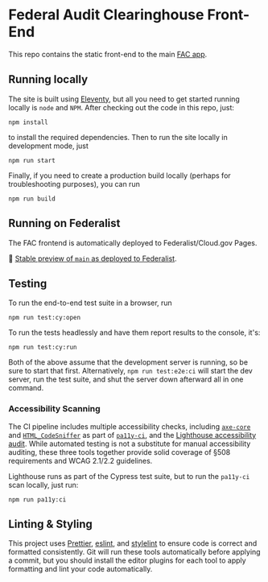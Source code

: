 # Federal Audit Clearinghouse Front-End

This repo contains the static front-end to the main [FAC app](https://github.com/GSA-TTS/FAC).

## Running locally

The site is built using [Eleventy](https://www.11ty.dev/), but all you need to get started running locally is `node` and `NPM`. After checking out the code in this repo, just:

```
npm install
```

to install the required dependencies. Then to run the site locally in development mode, just

```
npm run start
```

Finally, if you need to create a production build locally (perhaps for troubleshooting purposes), you can run

```
npm run build
```

## Running on Federalist

The FAC frontend is automatically deployed to Federalist/Cloud.gov Pages.

:eyes: [Stable preview of `main` as deployed to Federalist](https://federalist-9a617ff8-042d-4076-9581-bb999f9c6639.app.cloud.gov/site/gsa-tts/fac-frontend/).

## Testing

To run the end-to-end test suite in a browser, run

```
npm run test:cy:open
```

To run the tests headlessly and have them report results to the console, it's:

```
npm run test:cy:run
```

Both of the above assume that the development server is running, so be sure to start that first. Alternatively, `npm run test:e2e:ci` will start the dev server, run the test suite, and shut the server down afterward all in one command.
### Accessibility Scanning

The CI pipeline includes multiple accessibility checks, including [`axe-core`](https://github.com/dequelabs/axe-core) and [`HTML_CodeSniffer`](https://squizlabs.github.io/HTML_CodeSniffer/) as part of [`pa11y-ci`](https://github.com/pa11y/pa11y-ci), and the [Lighthouse accessibility audit](https://web.dev/lighthouse-accessibility/). While automated testing is not a substitute for manual accessibility auditing, these three tools together provide solid coverage of §508 requirements and WCAG 2.1/2.2 guidelines.

Lighthouse runs as part of the Cypress test suite, but to run the `pa11y-ci` scan locally, just run:

```
npm run pa11y:ci
```

## Linting & Styling

This project uses [Prettier](https://prettier.io/), [eslint](https://eslint.org/), and [stylelint](https://stylelint.io/) to ensure code is correct and formatted consistently. Git will run these tools automatically before applying a commit, but you should install the editor plugins for each tool to apply formatting and lint your code automatically.
